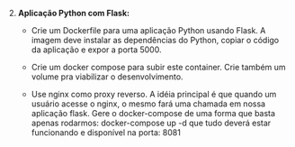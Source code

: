 2. **Aplicação Python com Flask:**
   - Crie um Dockerfile para uma aplicação Python usando Flask. A imagem deve instalar as dependências do Python, copiar o código da aplicação e expor a porta 5000.
  
   - Crie um docker compose para subir este container. Crie também um volume pra viabilizar o desenvolvimento.
  
   - Use nginx como proxy reverso. A idéia principal é que quando um usuário acesse o nginx, o mesmo fará uma chamada em nossa aplicação flask. Gere o docker-compose de uma forma que basta apenas rodarmos: docker-compose up -d que tudo deverá estar funcionando e disponível na porta: 8081
